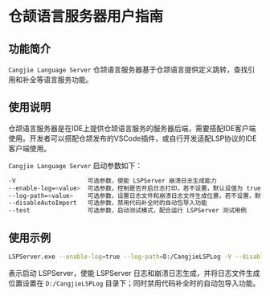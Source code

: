 # 仓颉语言服务器用户指南

## 功能简介

`Cangjie Language Server` 仓颉语言服务器基于仓颉语言提供定义跳转，查找引用和补全等语言服务功能。

## 使用说明

仓颉语言服务器是在IDE上提供仓颉语言服务的服务器后端，需要搭配IDE客户端使用。开发者可以搭配仓颉发布的VSCode插件，或自行开发适配LSP协议的IDE客户端使用。

`Cangjie Language Server` 启动参数如下：

```bash
-V                    可选参数，使能 LSPServer 崩溃日志生成能力
--enable-log=<value>  可选参数，控制是否开启日志打印，若不设置，默认设值为 true，开启日志打印功能
--log-path=<value>    可选参数，设置日志文件和崩溃日志文件生成位置，若不设置，默认在 LSPServer 所在目录生成日志文件
--disableAutoImport   可选参数，禁用代码补全时的自动包导入功能
--test                可选参数，启动测试模式，配合运行 LSPServer 测试用例
```

## 使用示例

```bash
LSPServer.exe --enable-log=true --log-path=D:/CangjieLSPLog -V --disableAutoImport
```

表示启动 LSPServer，使能 LSPServer 日志和崩溃日志生成，并将日志文件生成位置设置在 `D:/CangjieLSPLog` 目录下；同时禁用代码补全时的自动包导入功能。